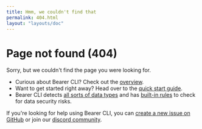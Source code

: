 ```yaml
---
title: Hmm, we couldn't find that
permalink: 404.html
layout: "layouts/doc"
---
```


# Page not found (404)

Sorry, but we couldn't find the page you were looking for.

- Curious about Bearer CLI? Check out the [overview](/).
- Want to get started right away? Head over to the [quick start guide](/quickstart/).
- Bearer CLI detects [all sorts of data types](/reference/datatypes/) and has [built-in rules](/reference/rules/) to check for data security risks.

If you're looking for help using Bearer CLI, you can [create a new issue on GitHub]({{meta.links.issues}}) or join our [discord community]({{meta.links.discord}}).
